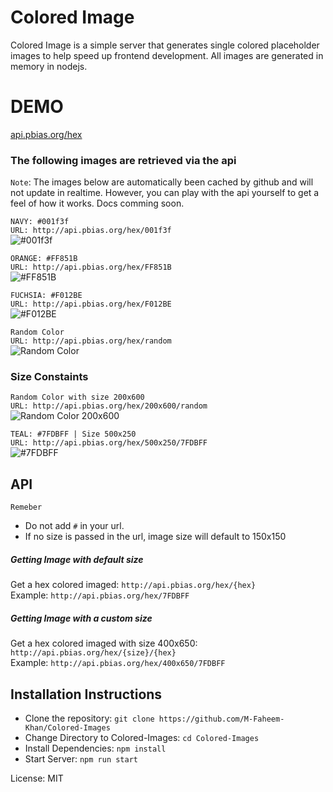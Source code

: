 # Colored Image  
Colored Image is a simple server that generates single colored placeholder images to help speed up frontend development. All images are generated in memory in nodejs.  

# DEMO
[api.pbias.org/hex](http://api.pbias.org/hex/)

### The following images are retrieved via the api
`Note`: The images below are automatically been cached by github and will not update in realtime. However, you can play with the api yourself to get a feel of how it works. Docs comming soon.  

`NAVY: #001f3f`  
`URL: http://api.pbias.org/hex/001f3f`  
![#001f3f](http://api.pbias.org/hex/001f3f)  

`ORANGE: #FF851B`  
`URL: http://api.pbias.org/hex/FF851B`  
![#FF851B](http://api.pbias.org/hex/FF851B)  


`FUCHSIA: #F012BE`  
`URL: http://api.pbias.org/hex/F012BE`  
![#F012BE](http://api.pbias.org/hex/F012BE)  


`Random Color`  
`URL: http://api.pbias.org/hex/random`  
![Random Color](http://api.pbias.org/hex/random)  

### Size Constaints
`Random Color with size 200x600`  
`URL: http://api.pbias.org/hex/200x600/random`  
![Random Color 200x600](http://api.pbias.org/hex/200x600/random)  

`TEAL: #7FDBFF | Size 500x250`  
`URL: http://api.pbias.org/hex/500x250/7FDBFF`  
![#7FDBFF](http://api.pbias.org/hex/500x200/7FDBFF)

## API
`Remeber`
- Do not add `#` in your url.  
- If no size is passed in the url, image size will default to 150x150  

##### Getting Image with default size
Get a hex colored imaged: `http://api.pbias.org/hex/{hex}`  
Example: `http://api.pbias.org/hex/7FDBFF`  

##### Getting Image with a custom size
Get a hex colored imaged with size 400x650: `http://api.pbias.org/hex/{size}/{hex}`  
Example: `http://api.pbias.org/hex/400x650/7FDBFF`  


## Installation Instructions  
- Clone the repository: `git clone https://github.com/M-Faheem-Khan/Colored-Images`  
- Change Directory to Colored-Images: `cd Colored-Images`  
- Install Dependencies: `npm install`   
- Start Server: `npm run start`  

License: MIT  
